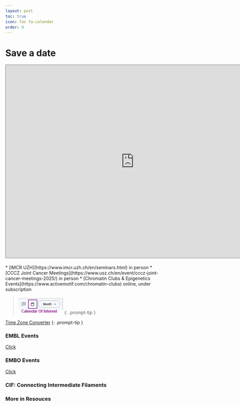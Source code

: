 ```yaml
---
layout: post
toc: true
icon: fas fa-calendar
order: 9
---
```


# Save a date



<iframe src="https://calendar.google.com/calendar/embed?height=600&wkst=1&ctz=Europe%2FZurich&showPrint=0&src=ZDg2Yzc5YzJlMTZlYTU4YTBhMDNjMDhlMTUxZTQyZDA2OTNjMzNjM2M0NDJjMTJmM2VlZjRiMzk5OGFlN2JjM0Bncm91cC5jYWxlbmRhci5nb29nbGUuY29t&src=ODk3MDc3NTlhYTk0NjUzMWU2MWYyYzAzN2JhZjFjMzNiYjg3YjY4YmY1NzJkOTdhZmY4YmI0Y2YyNzMwNTIzYUBncm91cC5jYWxlbmRhci5nb29nbGUuY29t&src=N2U1OTNhNmM1YWJiNmRkZjIzMDQyYjk1ZTg2MTQxMjYyZDBhYzExZTJiMzM3MTc5ZTk1Mzk0ZWIyZGUxOGQ3NEBncm91cC5jYWxlbmRhci5nb29nbGUuY29t&color=%234285F4&color=%237CB342&color=%23F6BF26" style="border:solid 1px #777" width="800" height="600" frameborder="0" scrolling="no"></iframe>
<br>
<br>
* [IMCR UZH](https://www.imcr.uzh.ch/en/seminars.html) in person
* [CCCZ Joint Cancer Meetings](https://www.usz.ch/en/event/cccz-joint-cancer-meetings-2025/) in person
* [Chromatin Clubs & Epigenetics Events](https://www.activemotif.com/chromatin-clubs) online, under subscription
<br>


>![Calendar](../uploads/calendarA.png)
{: .prompt-tip }

>
[Time Zone Converter](https://www.timeanddate.com/worldclock/converter.html)
{: .prompt-tip }




### EMBL Events
[Click](https://www.embl.org/events/)

### EMBO Events
[Click](https://www.embo.org/conferences-training/#/)


### CIF: Connecting Intermediate Filaments


### More in Resouces